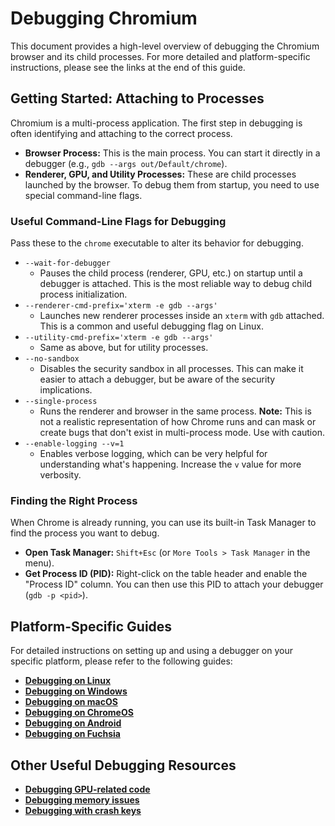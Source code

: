 # Debugging Chromium

This document provides a high-level overview of debugging the Chromium browser
and its child processes. For more detailed and platform-specific instructions,
please see the links at the end of this guide.

## Getting Started: Attaching to Processes

Chromium is a multi-process application. The first step in debugging is often
identifying and attaching to the correct process.

*   **Browser Process:** This is the main process. You can start it directly
    in a debugger (e.g., `gdb --args out/Default/chrome`).
*   **Renderer, GPU, and Utility Processes:** These are child processes launched
    by the browser. To debug them from startup, you need to use special
    command-line flags.

### Useful Command-Line Flags for Debugging

Pass these to the `chrome` executable to alter its behavior for debugging.

*   `--wait-for-debugger`
    *   Pauses the child process (renderer, GPU, etc.) on startup until a
        debugger is attached. This is the most reliable way to debug child
        process initialization.
*   `--renderer-cmd-prefix='xterm -e gdb --args'`
    *   Launches new renderer processes inside an `xterm` with `gdb` attached.
        This is a common and useful debugging flag on Linux.
*   `--utility-cmd-prefix='xterm -e gdb --args'`
    *   Same as above, but for utility processes.
*   `--no-sandbox`
    *   Disables the security sandbox in all processes. This can make it easier
        to attach a debugger, but be aware of the security implications.
*   `--single-process`
    *   Runs the renderer and browser in the same process. **Note:** This is not
        a realistic representation of how Chrome runs and can mask or create
        bugs that don't exist in multi-process mode. Use with caution.
*   `--enable-logging --v=1`
    *   Enables verbose logging, which can be very helpful for understanding
        what's happening. Increase the `v` value for more verbosity.

### Finding the Right Process

When Chrome is already running, you can use its built-in Task Manager to find
the process you want to debug.
*   **Open Task Manager:** `Shift+Esc` (or `More Tools > Task Manager` in
    the menu).
*   **Get Process ID (PID):** Right-click on the table header and enable the
    "Process ID" column. You can then use this PID to attach your debugger
    (`gdb -p <pid>`).

## Platform-Specific Guides

For detailed instructions on setting up and using a debugger on your specific
platform, please refer to the following guides:

*   **[Debugging on Linux](linux/debugging.md)**
*   **[Debugging on Windows](windows/debugging.md)**
*   **[Debugging on macOS](mac/debugging.md)**
*   **[Debugging on ChromeOS](chromeos/debugging.md)**
*   **[Debugging on Android](android/debugging.md)**
*   **[Debugging on Fuchsia](fuchsia/debug_instructions.md)**

## Other Useful Debugging Resources

*   **[Debugging GPU-related code](gpu/debugging_gpu_related_code.md)**
*   **[Debugging memory issues](memory/debugging_memory_issues.md)**
*   **[Debugging with crash keys](debugging_with_crash_keys.md)**
